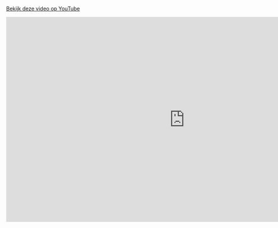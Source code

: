 [Bekijk deze video op YouTube](https://www.youtube.com/watch?v=vNDE3BJfgWw)

<iframe width="960" height="551" src="https://www.youtube.com/watch?v=vNDE3BJfgWw" title="YouTube video player" frameborder="0" allow="accelerometer; autoplay; clipboard-write; encrypted-media; gyroscope; picture-in-picture; web-share" referrerpolicy="strict-origin-when-cross-origin" allowfullscreen></iframe>